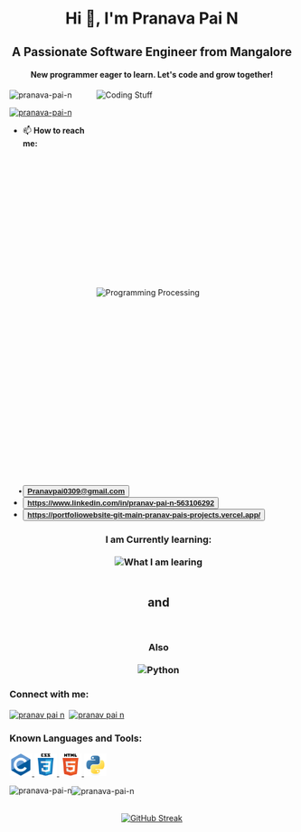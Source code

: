 <h1 align="center" style="font-family=arial;font-size=18"><b>Hi 👋, I'm Pranava Pai N</b></h1>
<h2 align="center"><b>A Passionate Software Engineer from Mangalore</b></h2>
<h4 align="center"><b>New programmer eager to learn. Let's code and grow together!</b></h4>
<img align="right" alt="Coding Stuff" width="350" margin="20px" height="350" src="https://31.media.tumblr.com/890dbb3579d662c3f85d63b092a01498/tumblr_msjepeJzfg1ru39xmo1_500.gif">
<img align="right" alt="Programming Processing" width="350" margin="20px" height="350" src="https://31.media.tumblr.com/4717a813263f471b0def42d70c835ad5/tumblr_mtw0ojDUCQ1ru39xmo1_500.gif">
<p align="left"font-color="red",font-family="arial";> <img src="https://komarev.com/ghpvc/?username=pranava-pai-n&label=Profile%20views&color=0e75b6&style=flat" alt="pranava-pai-n" /> </p>

<p align="left"> <a href="https://github.com/ryo-ma/github-profile-trophy"><img src="https://github-profile-trophy.vercel.app/?username=pranava-pai-n" alt="pranava-pai-n" /></a> </p>

- 📫 <b>How to reach me:<br>
  <button target="_blank"><strong><li>Pranavpai0309@gmail.com</strong></button>
- <button targe="_blank"><strong>https://www.linkedin.com/in/pranav-pai-n-563106292</strong></b></li></button>
- <button target="_blank"><strong>https://portfoliowebsite-git-main-pranav-pais-projects.vercel.app/</strong></b></li></button>
  <h3 align="center"><b>I am Currently learning:</b><br><br><img align="centre" width="300" height="300" alt="What I am learing" src="https://biq.cloud/wp-content/uploads/2021/03/355-html-and-CSS.gif"</h3>
  <br><br>
  <h2 align="center">and</h2><br>
  <h3 align="center"><b>Also</b><br><br><img align="centre" width="300" height="300" alt="Python" src="https://media4.giphy.com/media/KAq5w47R9rmTuvWOWa/giphy.gif"</h3>


<h3 align="left">Connect with me:</h3>
<p align="left">
<a href="https://linkedin.com/in/pranav pai n" target="blank"><img align="center" src="https://raw.githubusercontent.com/rahuldkjain/github-profile-readme-generator/master/src/images/icons/Social/linked-in-alt.svg" alt="pranav pai n" height="40" width="40" /></a>&nbsp
<a href="https://github.com/Pranava-Pai-N" target="blank"><img align="center" src="https://github.githubassets.com/assets/GitHub-Mark-ea2971cee799.png" alt="pranav pai n" height="40" width="40" /></a>

</p>

<h3 align="left"><b>Known Languages and Tools:</b></h3>
<p align="left"> <a href="https://www.cprogramming.com/" target="_blank" rel="noreferrer"> <img src="https://raw.githubusercontent.com/devicons/devicon/master/icons/c/c-original.svg" alt="c" width="40" height="40"/> </a> <a href="https://www.w3schools.com/css/" target="_blank" rel="noreferrer"> <img src="https://raw.githubusercontent.com/devicons/devicon/master/icons/css3/css3-original-wordmark.svg" alt="css3" width="40" height="40"/> </a> <a href="https://www.w3.org/html/" target="_blank" rel="noreferrer"> <img src="https://raw.githubusercontent.com/devicons/devicon/master/icons/html5/html5-original-wordmark.svg" alt="html5" width="40" height="40"/> </a> <a href="https://www.python.org" target="_blank" rel="noreferrer"> <img src="https://raw.githubusercontent.com/devicons/devicon/master/icons/python/python-original.svg" alt="python" width="40" height="40"/> </a> </p>

<p><img align="left" src="https://github-readme-stats.vercel.app/api/top-langs?username=pranava-pai-n&show_icons=true&locale=en&layout=compact" alt="pranava-pai-n" /></p>
<p><img align="center" src="https://github-readme-stats.vercel.app/api?username=pranava-pai-n&show_icons=true&locale=en" alt="pranava-pai-n"</p><br><br>
<p align="center"><a href="https://git.io/streak-stats"><img src="https://github-readme-streak-stats.herokuapp.com?user=Pranava-Pai-N&theme=shades-of-purple" alt="GitHub Streak" /></a></p>
